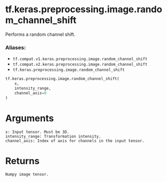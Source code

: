 <div itemscope itemtype="http://developers.google.com/ReferenceObject">
<meta itemprop="name" content="tf.keras.preprocessing.image.random_channel_shift" />
<meta itemprop="path" content="Stable" />
</div>

# tf.keras.preprocessing.image.random_channel_shift

Performs a random channel shift.

### Aliases:

* `tf.compat.v1.keras.preprocessing.image.random_channel_shift`
* `tf.compat.v2.keras.preprocessing.image.random_channel_shift`
* `tf.keras.preprocessing.image.random_channel_shift`

``` python
tf.keras.preprocessing.image.random_channel_shift(
    x,
    intensity_range,
    channel_axis=0
)
```

<!-- Placeholder for "Used in" -->

# Arguments
    x: Input tensor. Must be 3D.
    intensity_range: Transformation intensity.
    channel_axis: Index of axis for channels in the input tensor.

# Returns
    Numpy image tensor.